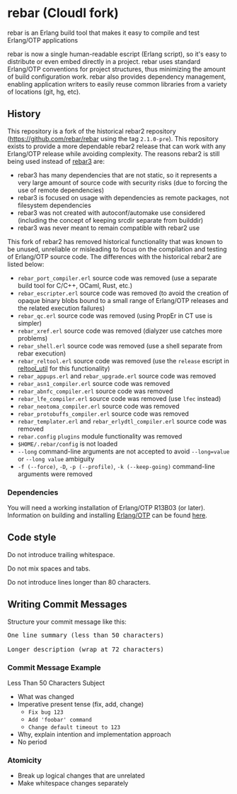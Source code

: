 rebar (CloudI fork)
===================

rebar is an Erlang build tool that makes it easy to compile and test Erlang/OTP
applications

rebar is now a single human-readable escript (Erlang script),
so it's easy to distribute or even embed directly in a project.
rebar uses standard Erlang/OTP conventions for project structures,
thus minimizing the amount of build configuration work.
rebar also provides dependency management, enabling application writers to
easily reuse common libraries from a variety of locations (git, hg, etc).

History
-------

This repository is a fork of the historical rebar2 repository
(https://github.com/rebar/rebar using the tag `2.1.0-pre`).
This repository exists to provide a more dependable rebar2 release
that can work with any Erlang/OTP release while avoiding complexity.
The reasons rebar2 is still being used instead of
[rebar3](https://github.com/erlang/rebar3) are:

* rebar3 has many dependencies that are not static, so it represents a very large amount of source code with security risks (due to forcing the use of remote dependencies)
* rebar3 is focused on usage with dependencies as remote packages, not filesystem dependencies
* rebar3 was not created with autoconf/automake use considered (including the concept of keeping srcdir separate from builddir)
* rebar3 was never meant to remain compatible with rebar2 use

This fork of rebar2 has removed historical functionality that was known to be
unused, unreliable or misleading to focus on the compilation and testing of
Erlang/OTP source code.  The differences with the historical rebar2 are
listed below:

* `rebar_port_compiler.erl` source code was removed (use a separate build tool for C/C++, OCaml, Rust, etc.)
* `rebar_escripter.erl` source code was removed (to avoid the creation of opaque binary blobs bound to a small range of Erlang/OTP releases and the related execution failures)
* `rebar_qc.erl` source code was removed (using PropEr in CT use is simpler)
* `rebar_xref.erl` source code was removed (dialyzer use catches more problems)
* `rebar_shell.erl` source code was removed (use a shell separate from rebar execution)
* `rebar_reltool.erl` source code was removed (use the `release` escript in [reltool_util](https://github.com/okeuday/reltool_util) for this functionality)
* `rebar_appups.erl` and `rebar_upgrade.erl` source code was removed
* `rebar_asn1_compiler.erl` source code was removed
* `rebar_abnfc_compiler.erl` source code was removed
* `rebar_lfe_compiler.erl` source code was removed (use `lfec` instead)
* `rebar_neotoma_compiler.erl` source code was removed
* `rebar_protobuffs_compiler.erl` source code was removed
* `rebar_templater.erl` and `rebar_erlydtl_compiler.erl` source code was removed
* `rebar.config` `plugins` module functionality was removed
* `$HOME/.rebar/config` is not loaded
* `--long` command-line arguments are not accepted to avoid `--long=value` or `--long value` ambiguity
* `-f (--force)`, `-D`, `-p (--profile)`, `-k (--keep-going)` command-line arguments were removed

### Dependencies

You will need a working installation of Erlang/OTP R13B03 (or later).
Information on building and installing [Erlang/OTP](https://www.erlang.org) can
be found [here](https://www.erlang.org/doc/installation_guide/install).

Code style
----------

Do not introduce trailing whitespace.

Do not mix spaces and tabs.

Do not introduce lines longer than 80 characters.

Writing Commit Messages
-----------------------

Structure your commit message like this:

<pre>
One line summary (less than 50 characters)

Longer description (wrap at 72 characters)
</pre>

### Commit Message Example

Less Than 50 Characters Subject
* What was changed
* Imperative present tense (fix, add, change)
  * `Fix bug 123`
  * `Add 'foobar' command`
  * `Change default timeout to 123`
* Why, explain intention and implementation approach
* No period

### Atomicity

* Break up logical changes that are unrelated
* Make whitespace changes separately


